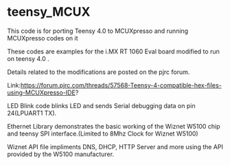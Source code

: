 # teensy_MCUX

This code is for porting Teensy 4.0 to MCUXpresso and running MCUXpresso codes on it

These codes are examples for the i.MX RT 1060 Eval board modified to run on teensy 4.0 .

Details related to the modifications are posted on the pjrc forum. 

Link:https://forum.pjrc.com/threads/57568-Teensy-4-compatible-hex-files-using-MCUXpresso-IDE?

LED Blink code blinks LED and sends Serial debugging data on pin 24(LPUART1 TX). 

Ethernet Library demonstrates the basic working of the Wiznet W5100 chip and teensy SPI interface.(Limited to 8Mhz Clock for Wiznet W5100)

Wiznet API file impliments DNS, DHCP, HTTP Server and more using the API provided by the W5100 manufacturer.